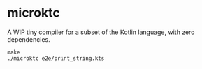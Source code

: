 # microktc

A WIP tiny compiler for a subset of the Kotlin language, with zero dependencies.

```
make
./microktc e2e/print_string.kts
```

